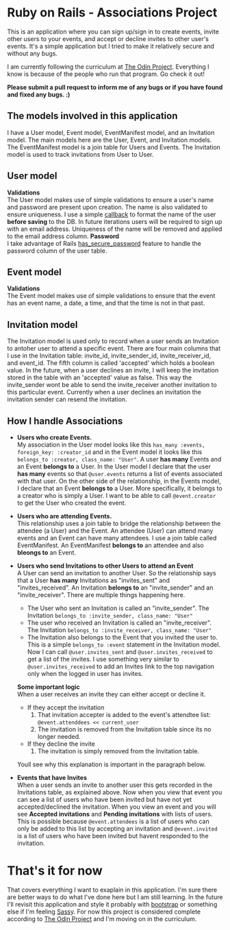 # Ruby on Rails - Associations Project
This is an application where you can sign up/sign in to create events, invite other users to your events, and accept or decline invites to other user's events. It's a simple application but I tried to make it relatively secure and without any bugs. 

I am currently following the curriculum at [The Odin Project](https://www.theodinproject.com "The Odin Project"). Everything I know is because of the people who run that program. Go check it out!

**Please submit a pull request to inform me of any bugs or if you have found and fixed any bugs. :)** 

## The models involved in this application
I have a User model, Event model, EventManifest model, and an Invitation model. The main models here are the User, Event, and Invitation models. The EventManifest model is a join table for Users and Events. The Invitation model is used to track invitations from User to User.
## User model
**Validations**  
The User model makes use of simple validations to ensure a user's name and password are present upon creation. The name is also validated to ensure uniqueness. I use a simple [callback](https://api.rubyonrails.org/classes/ActiveRecord/Callbacks.html "Rails API") to format the name of the user **before saving** to the DB. In future iterations users will be required to sign up with an email address. Uniqueness of the name will be removed and applied to the email address column. 
**Password**  
I take advantage of Rails [has_secure_password](https://api.rubyonrails.org/classes/ActiveModel/SecurePassword/ClassMethods.html#method-i-has_secure_password "Rails API") feature to handle the password column of the user table. 

## Event model
**Validations**  
The Event model makes use of simple validations to ensure that the event has an event name, a date, a time, and that the time is not in that past. 

## Invitation model
The Invitation model is used only to record when a user sends an Invitation to antoher user to attend a specific event. There are four main columns that I use in the Invitation table: invite_id, invite_sender_id, invite_receiver_id, and event_id. The  fifth column is called 'accepted' which holds a boolean value. In the future, when a user declines an invite, I will keep the invitation stored in the table with an 'accepted' value as false. This way the invite_sender wont be able to send the invite_receiver another invitation to this particular event. Currently when a user declines an invitation the invitation sender can resend the invitation. 

## How I handle Associations
* **Users who create Events.**  
My association in the User model looks like this ``has_many :events, foreign_key: :creator_id`` and in the Event model it looks like this ``belongs_to :creator, class_name: "User"``. A user **has many** Events and an Event **belongs to** a User. In the User model I declare that the user **has many** events so that ```@user.events``` returns a list of events associated with that user. On the other side of the relationship, in the Events model, I declare that an Event **belongs to** a User. More specifically, it belongs to a creator who is simply a User. I want to be able to call ``@event.creator`` to get the User who created the event. 

* **Users who are attending Events.**  
This relationship uses a join table to bridge the relationship between the attendee (a User) and the Event. An attendee (User) can attend many events and an Event can have many attendees. I use a join table called EventManifest. An EventManifest **belongs to** an attendee and also **bleongs to** an Event.

* **Users who send Invitations to other Users to attend an Event**  
A User can send an invitation to another User. So the relationship says that a User **has many** Invitations as "invites_sent" and "invites_received". An Invitation **belongs to** an "invite_sender" and an "invite_receiver". There are multiple things happening here.  
    * The User who sent an Invitation is called an "invite_sender". The Invitation ``belongs_to :invite_sender, class_name: "User"``
    * The user who received an Invitation is called an "invite_receiver". The Invitation ``belongs_to :invite_receiver, class_name: "User"`` 
    * The Invitation also belongs to the Event that you invited the user to. This is a simple ``belongs_to :event`` statement in the Invitation model.
Now I can call ```@user.invites_sent``` and ```@user.invites_received``` to get a list of the invites. I use something very similar to ```@user.invites_received``` to add an Invites link to the top navigation only when the logged in user has invites.  

    **Some important logic**  
    When a user receives an invite they can either accept or decline it.  
    * If they accept the invitation
        1) That invitation accepter is added to the event's attendtee list: ```@event.attenddees << current_user```
        2) The invitation is removed from the Invitation table since its no longer needed.  
    * If they decline the invite
        1) The invitation is simply removed from the Invitation table.  

    Youll see why this explanation is important in the paragraph below. 


* **Events that have Invites**  
When a user sends an invite to another user this gets recorded in the Invitations table, as explained above. Now when you view that event you can see a list of users who have been invited but have not yet accepted/declined the invitation. When you view an event and you will see **Accepted invitations** and **Pending invitations** with lists of users. This is possible because ```@event.attendees``` is a list of users who can only be added to this list by accepting an invitation and ```@event.invited``` is a list of users who have been invited but havent responded to the invitation. 

# That's it for now
That covers everything I want to exaplain in this application. I'm sure there are better ways to do what I've done here but I am still learning. In the future I'll revisit this application and style it probably with [bootstrap](https://getbootstrap.com/, "Bootstrap") or something else if I'm feeling [Sass](https://sass-lang.com/, "Sass")y. For now this project is considered complete according to [The Odin Project](https://www.theodinproject.com/courses/ruby-on-rails/lessons/associations#project-private-events, "project-private-events") and I'm moving on in the curriculum.  